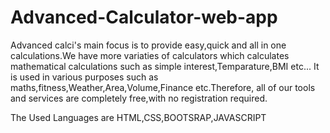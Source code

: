 # Advanced-Calculator-web-app


Advanced calci's main focus is to provide easy,quick and all in one calculations.We have more variaties of calculators which calculates mathematical calculations such as simple interest,Temparature,BMI etc... It is used in various purposes such as maths,fitness,Weather,Area,Volume,Finance etc.Therefore, all of our tools and services are completely free,with no registration required.

The Used Languages are HTML,CSS,BOOTSRAP,JAVASCRIPT
